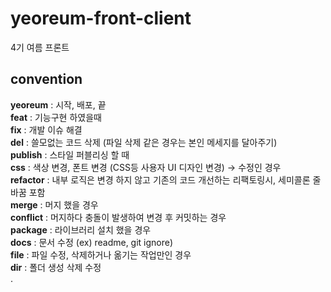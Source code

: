 # yeoreum-front-client
4기 여름 프론트

## convention
**yeoreum** : 시작, 배포, 끝 </br>
**feat** : 기능구현 하였을때 </br>
**fix** : 개발 이슈 해결 </br>
**del** : 쓸모없는 코드 삭제 (파일 삭제 같은 경우는 본인 메세지를 달아주기) </br>
**publish** : 스타일 퍼블리싱 할 때 </br>
**css** : 색상 변경, 폰트 변경 (CSS등 사용자 UI 디자인 변경) → 수정인 경우 </br>
**refactor** : 내부 로직은 변경 하지 않고 기존의 코드 개선하는 리팩토링시, 세미콜론 줄바꿈 포함 </br>
**merge** : 머지 했을 경우 </br>
**conflict** : 머지하다 충돌이 발생하여 변경 후 커밋하는 경우 </br>
**package** : 라이브러리 설치 했을 경우 </br>
**docs** : 문서 수정 (ex) readme, git ignore) </br>
**file** : 파일 수정, 삭제하거나 옮기는 작업만인 경우 </br>
**dir** : 폴더 생성 삭제 수정 </br>
.
